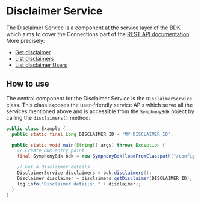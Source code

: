 # Disclaimer Service

The Disclaimer Service is a component at the service layer of the BDK which aims to cover the Connections part of the [REST API documentation](https://developers.symphony.com/restapi/reference).
More precisely:
* [Get disclaimer](https://developers.symphony.com/restapi/reference/disclaimer)
* [List disclaimers](https://developers.symphony.com/restapi/reference/list-disclaimers)
* [List disclaimer Users](https://developers.symphony.com/restapi/reference/disclaimer-users)


## How to use
The central component for the Disclaimer Service is the `DisclaimerService` class.
This class exposes the user-friendly service APIs which serve all the services mentioned above
and is accessible from the `SymphonyBdk` object by calling the `disclaimers()` method:


```java
public class Example {
  public static final Long DISCLAIMER_ID = "MY_DISCLAIMER_ID";

  public static void main(String[] args) throws Exception {
    // Create BDK entry point
    final SymphonyBdk bdk = new SymphonyBdk(loadFromClasspath("/config.yaml"));

    // Get a disclaimer details
    DisclaimerService disclaimers = bdk.disclaimers();
    Disclaimer disclaimer = disclaimers.getDisclaimer(DISCLAIMER_ID);
    log.info("Disclaimer details: " + disclaimer);
  }
}
